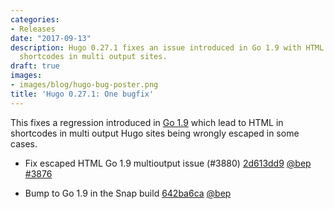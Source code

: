 ```yaml
---
categories:
- Releases
date: "2017-09-13"
description: Hugo 0.27.1 fixes an issue introduced in Go 1.9 with HTML escaping of
  shortcodes in multi output sites.
draft: true
images:
- images/blog/hugo-bug-poster.png
title: 'Hugo 0.27.1: One bugfix'
---
```


	

This fixes a regression introduced in [Go 1.9](https://github.com/golang/go/issues/21844) which lead to HTML in shortcodes in multi output Hugo sites being wrongly escaped in some cases.

* Fix escaped HTML Go 1.9 multioutput issue (#3880) [2d613dd9](https://github.com/gohugoio/hugo/commit/2d613dd905bb8eeb8af57e30ddd749a0f04fbd3c) [@bep](https://github.com/bep) [#3876](https://github.com/gohugoio/hugo/issues/3876)

* Bump to Go 1.9 in the Snap build [642ba6ca](https://github.com/gohugoio/hugo/commit/642ba6cab24c558b16378178fe829cbc45845424) [@bep](https://github.com/bep) 




